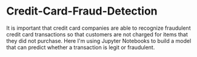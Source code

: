 # Credit-Card-Fraud-Detection
It is important that credit card companies are able to recognize fraudulent credit card transactions so that customers are not charged for items that they did not purchase. Here I'm using Jupyter Notebooks to build a model that can predict whether a transaction is legit or fraudulent.
